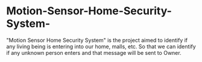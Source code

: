 # Motion-Sensor-Home-Security-System-

"Motion Sensor Home Security System" is the project aimed to identify if any living being is entering into our home, malls, etc. So that we can identify if any unknown person enters and that message will be sent to Owner.